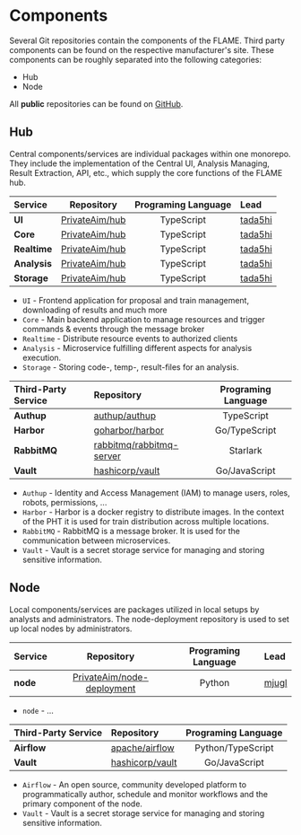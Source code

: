 # Components
Several Git repositories contain the components of the FLAME. 
Third party components can be found on the respective manufacturer's site.
These components can be roughly separated into the following categories:

* Hub
* Node

All **public** repositories can be found on [GitHub](https://github.com/PrivateAim).

## Hub
Central components/services are individual packages within one monorepo. They include the implementation of the Central 
UI, Analysis Managing, Result Extraction, API, etc., which supply the core functions of the FLAME hub.

| Service             |                     Repository                      | Programing Language | Lead                                  |
|:--------------------|:---------------------------------------------------:|:-------------------:|:--------------------------------------|
| **UI**              | [PrivateAim/hub](https://github.com/PrivateAim/hub) |     TypeScript      | [tada5hi](https://github.com/tada5hi) |
| **Core**            | [PrivateAim/hub](https://github.com/PrivateAim/hub) |     TypeScript      | [tada5hi](https://github.com/tada5hi) |
| **Realtime**        | [PrivateAim/hub](https://github.com/PrivateAim/hub) |     TypeScript      | [tada5hi](https://github.com/tada5hi) |
| **Analysis**        | [PrivateAim/hub](https://github.com/PrivateAim/hub) |     TypeScript      | [tada5hi](https://github.com/tada5hi) |
| **Storage**         | [PrivateAim/hub](https://github.com/PrivateAim/hub) |     TypeScript      | [tada5hi](https://github.com/tada5hi) |


* `UI` - Frontend application for proposal and train management, downloading of results and much more
* `Core` - Main backend application to manage resources and trigger commands & events through the message broker
* `Realtime` - Distribute resource events to authorized clients
* `Analysis` - Microservice fulfilling different aspects for analysis execution.
* `Storage` - Storing code-, temp-, result-files for an analysis.


| Third-Party Service | Repository                                                              | Programing Language |
|:--------------------|:------------------------------------------------------------------------|:-------------------:|
| **Authup**          | [authup/authup](https://github.com/authup/authup)                       |     TypeScript      |
| **Harbor**          | [goharbor/harbor](https://github.com/goharbor/harbor)                   |    Go/TypeScript    |
| **RabbitMQ**        | [rabbitmq/rabbitmq-server](https://github.com/rabbitmq/rabbitmq-server) |      Starlark       |
| **Vault**           | [hashicorp/vault](https://github.com/hashicorp/vault)                   |    Go/JavaScript    |

* `Authup` - Identity and Access Management (IAM) to manage users, roles, robots, permissions, ...
* `Harbor` - Harbor is a docker registry to distribute images. In the context of the PHT it is used for train distribution across multiple locations.
* `RabbitMQ` - RabbitMQ is a message broker. It is used for the communication between microservices.
* `Vault` - Vault is a secret storage service for managing and storing sensitive information.

## Node
Local components/services are packages utilized in local setups by analysts and administrators. The node-deployment 
repository is used to set up local nodes by administrators.

| Service                |                                 Repository                                  | Programing Language | Lead                               |
|:-----------------------|:---------------------------------------------------------------------------:|:-------------------:|:-----------------------------------|
| **node**               | [PrivateAim/node-deployment](https://github.com/PrivateAIM/node-deployment) |       Python        | [mjugl](https://github.com/mjugl)  |

* `node` - ...

| Third-Party Service | Repository                                            | Programing Language |
|:--------------------|:------------------------------------------------------|:-------------------:|
| **Airflow**         | [apache/airflow](https://github.com/apache/airflow)   |  Python/TypeScript  |
| **Vault**           | [hashicorp/vault](https://github.com/hashicorp/vault) |    Go/JavaScript    |

* `Airflow` - An open source, community developed platform to programmatically author,
  schedule and monitor workflows and the primary component of the node.
* `Vault` - Vault is a secret storage service for managing and storing sensitive information.

